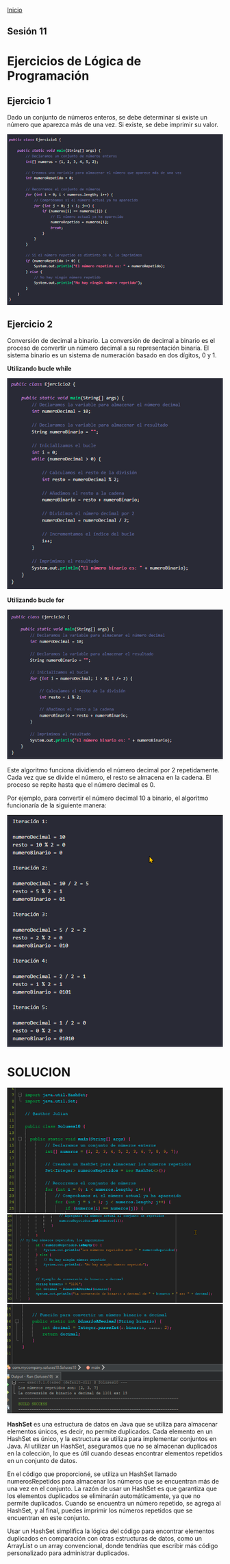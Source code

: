 <!-- No borrar o modificar -->
[Inicio](./index.md)

## Sesión 11 


<!-- Su documentación aquí -->
# **Ejercicios de Lógica de Programación**

## **Ejercicio 1**

Dado un conjunto de números enteros, se debe determinar si existe un número que aparezca más de una vez. Si existe, se debe imprimir su valor.

![imagses11-1](image-68.png)

## **Ejercicio 2**

Conversión de decimal a binario. La conversión de decimal a binario es el proceso de convertir un número decimal a su representación binaria.
El sistema binario es un sistema de numeración basado en dos dígitos, 0 y 1.

**Utilizando bucle while**

![imagses11-2](image-69.png)

**Utilizando bucle for**

![imagses11-3](image-70.png)

Este algoritmo funciona dividiendo el número decimal por 2 repetidamente. Cada vez que se divide el número, el resto se almacena en la cadena. El proceso se repite hasta que el número decimal es 0.

Por ejemplo, para convertir el número decimal 10 a binario, el algoritmo funcionaría de la siguiente manera:

![imagses11-4](image-71.png)


# **SOLUCION**

![solu11jer](image-77.png)
![solu11ejer-2](image-78.png)
![solu11eje-3](image-79.png)

**HashSet** es una estructura de datos en Java que se utiliza para almacenar elementos únicos, es decir, no permite duplicados. Cada elemento en un HashSet es único, y la estructura se utiliza para implementar conjuntos en Java. Al utilizar un HashSet, aseguramos que no se almacenan duplicados en la colección, lo que es útil cuando deseas encontrar elementos repetidos en un conjunto de datos.

En el código que proporcioné, se utiliza un HashSet llamado numerosRepetidos para almacenar los números que se encuentran más de una vez en el conjunto. La razón de usar un HashSet es que garantiza que los elementos duplicados se eliminarán automáticamente, ya que no permite duplicados. Cuando se encuentra un número repetido, se agrega al HashSet, y al final, puedes imprimir los números repetidos que se encuentran en este conjunto.

Usar un HashSet simplifica la lógica del código para encontrar elementos duplicados en comparación con otras estructuras de datos, como un ArrayList o un array convencional, donde tendrías que escribir más código personalizado para administrar duplicados.